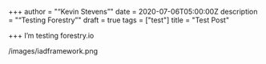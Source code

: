 +++
author = "“Kevin Stevens”"
date = 2020-07-06T05:00:00Z
description = "“Testing Forestry”"
draft = true
tags = ["test"]
title = "Test Post"

+++
I’m testing forestry.io

/images/iadframework.png